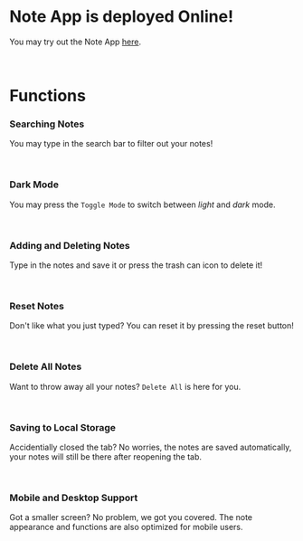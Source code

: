 # Note App is deployed Online!


You may try out the Note App [here](https://locolin1204.github.io/React.js-Note-App/).

<br>

# Functions
### __Searching Notes__
You may type in the search bar to filter out your notes!

<br>

### __Dark Mode__
You may press the `Toggle Mode` to switch between _light_ and _dark_ mode.

<br>

### __Adding and Deleting Notes__
Type in the notes and save it or press the trash can icon to delete it!

<br>

### __Reset Notes__
Don't like what you just typed? You can reset it by pressing the reset button!

<br>

### __Delete All Notes__
Want to throw away all your notes? `Delete All` is here for you.

<br>

### __Saving to Local Storage__
Accidentially closed the tab? No worries, the notes are saved automatically, your notes will still be there after reopening the tab.

<br>

### __Mobile and Desktop Support__
Got a smaller screen? No problem, we got you covered. The note appearance and functions are also optimized for mobile users.